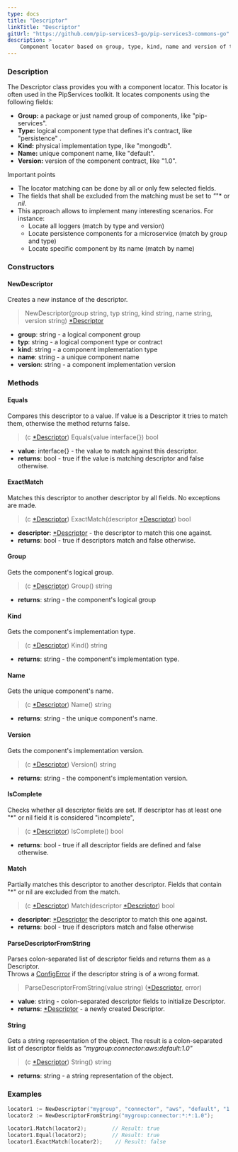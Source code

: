 ```yaml
---
type: docs
title: "Descriptor"
linkTitle: "Descriptor"
gitUrl: "https://github.com/pip-services3-go/pip-services3-commons-go"
description: >
    Component locator based on group, type, kind, name and version of the component.
---
```


### Description
The Descriptor class provides you with a component locator. This locator is often used in the PipServices toolkit. It locates components using the following fields:

- **Group:** a package or just named group of components, like "pip-services". 
- **Type:** logical component type that defines it's contract, like "persistence" .
- **Kind:** physical implementation type, like "mongodb".  
- **Name:** unique component name, like "default".  
- **Version:** version of the component contract, like "1.0".  

Important points

- The locator matching can be done by all or only few selected fields. 
- The fields that shall be excluded from the matching must be set to *"*"* or *nil*.
- This approach allows to implement many interesting scenarios. For instance:
    - Locate all loggers (match by type and version)  
    - Locate persistence components for a microservice (match by group and type)  
    - Locate specific component by its name (match by name) 

### Constructors

#### NewDescriptor
Creates a new instance of the descriptor.

> NewDescriptor(group string, typ string, kind string, name string, version string) [*Descriptor]()

- **group**: string - a logical component group
- **typ**: string - a logical component type or contract
- **kind**: string - a component implementation type
- **name**: string - a unique component name
- **version**: string - a component implementation version


### Methods

#### Equals
Compares this descriptor to a value.
If value is a Descriptor it tries to match them,
otherwise the method returns false.

> (c [*Descriptor]()) Equals(value interface{}) bool

- **value**: interface{} - the value to match against this descriptor.
- **returns**: bool - true if the value is matching descriptor and false otherwise.

#### ExactMatch
Matches this descriptor to another descriptor by all fields.
No exceptions are made.

> (c [*Descriptor]()) ExactMatch(descriptor [*Descriptor]()) bool

- **descriptor**: [*Descriptor]() - the descriptor to match this one against.
- **returns**: bool - true if descriptors match and false otherwise. 


#### Group
Gets the component's logical group.

> (c [*Descriptor]()) Group() string

- **returns**: string - the component's logical group

#### Kind
Gets the component's implementation type.

> (c [*Descriptor]()) Kind() string

- **returns**: string - the component's implementation type.
    

#### Name
Gets the unique component's name.

> (c [*Descriptor]()) Name() string

- **returns**: string - the unique component's name.

#### Version
Gets the component's implementation version.

> (c [*Descriptor]()) Version() string

- **returns**: string - the component's implementation version.

#### IsComplete
Checks whether all descriptor fields are set.
If descriptor has at least one "*" or nil field it is considered "incomplete",

> (c [*Descriptor]()) IsComplete() bool

- **returns**: bool - true if all descriptor fields are defined and false otherwise.

#### Match
Partially matches this descriptor to another descriptor.
Fields that contain "*" or nil are excluded from the match.

> (c [*Descriptor]()) Match(descriptor [*Descriptor]()) bool

- **descriptor**: [*Descriptor]() the descriptor to match this one against.
- **returns**: bool - true if descriptors match and false otherwise


#### ParseDescriptorFromString
Parses colon-separated list of descriptor fields and returns them as a Descriptor.  
Throws a [ConfigError](../../errors/config_error) if the descriptor string is of a wrong format.

> ParseDescriptorFromString(value string) ([*Descriptor](), error)

- **value**: string - colon-separated descriptor fields to initialize Descriptor.
- **returns**: [*Descriptor]() - a newly created Descriptor.


#### String
Gets a string representation of the object.
The result is a colon-separated list of descriptor fields as
*"mygroup:connector:aws:default:1.0"*

> (c [*Descriptor]()) String() string

- **returns**: string - a string representation of the object.


### Examples

```go
locator1 := NewDescriptor("mygroup", "connector", "aws", "default", "1.0");
locator2 := NewDescriptorFromString("mygroup:connector:*:*:1.0");
 
locator1.Match(locator2);        // Result: true
locator1.Equal(locator2);        // Result: true
locator1.ExactMatch(locator2);    // Result: false

```
